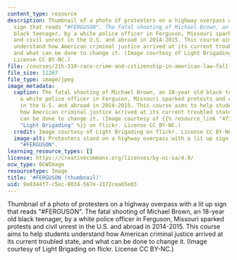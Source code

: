 ```yaml
---
content_type: resource
description: Thumbnail of a photo of protesters on a highway overpass with a lit up
  sign that reads "#FERGUSON". The fatal shooting of Michael Brown, an 18-year old
  black teenager, by a white police officer in Ferguson, Missouri sparked protests
  and civil unrest in the U.S. and abroad in 2014-2015. This course aims to help students
  understand how American criminal justice arrived at its current troubled state,
  and what can be done to change it. (Image courtesy of Light Brigading on flickr.
  License CC BY-NC.)
file: /courses/21h-319-race-crime-and-citizenship-in-american-law-fall-2014/9e8344f7c5ec8034567e2172cea65e03_21h-319f14-th.jpg
file_size: 11267
file_type: image/jpeg
image_metadata:
  caption: The fatal shooting of Michael Brown, an 18-year old black teenager, by
    a white police officer in Ferguson, Missouri sparked protests and civil unrest
    in the U.S. and abroad in 2014-2015. This course aims to help students understand
    how American criminal justice arrived at its current troubled state, and what
    can be done to change it. (Image courtesy of {{% resource_link "4f349483-cfc0-45df-ae0e-a88bc3aa2486"
    "Light Brigading" %}} on flickr. License CC BY-NC.)
  credit: Image courtesy of Light Brigading on flickr. License CC BY-NC.
  image-alt: Protesters stand on a highway overpass with a lit up sign that reads
    "#FERGUSON".
learning_resource_types: []
license: https://creativecommons.org/licenses/by-nc-sa/4.0/
ocw_type: OCWImage
resourcetype: Image
title: '#FERGUSON (thumbnail)'
uid: 9e8344f7-c5ec-8034-567e-2172cea65e03
---
```

Thumbnail of a photo of protesters on a highway overpass with a lit up sign that reads "#FERGUSON". The fatal shooting of Michael Brown, an 18-year old black teenager, by a white police officer in Ferguson, Missouri sparked protests and civil unrest in the U.S. and abroad in 2014-2015. This course aims to help students understand how American criminal justice arrived at its current troubled state, and what can be done to change it. (Image courtesy of Light Brigading on flickr. License CC BY-NC.)